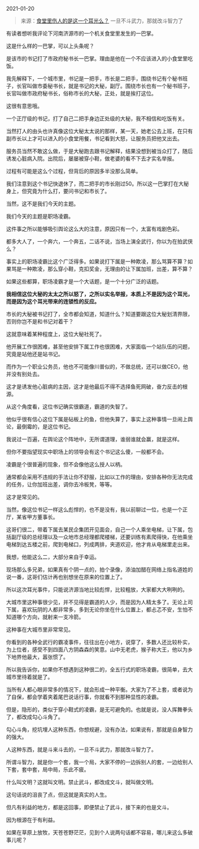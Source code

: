 2021-01-20

> 来源：[食堂里伤人的是这一个耳光么？](http://mp.weixin.qq.com/s?__biz=MzU3NDc5Nzc0NQ==&mid=2247498735&idx=1&sn=b3f2f0e46e377e19e86352da3d5f08db&chksm=fd2e5931ca59d027e31c27a93a647be9623782729eebf2c73063734ecd75f0e5b23887ce3247&scene=27#wechat_redirect)
> 一旦不斗武力，那就改斗智力了

有读者想听我评论下河南济源市的一个机关食堂里发生的一巴掌。  

  

这是什么样的一巴掌，可以上头条呢？

  

是该市的书记打了市政府秘书长一巴掌。理由是他在一个不应该进入的小食堂里吃饭。

  

我先解释下，一个城市里，书记是一把手，市长是二把手，围绕书记有个秘书班子，长官叫做市委秘书长，就是书记的大秘，副厅。围绕市长也有一个秘书班子，长官叫做市政府秘书长，俗称市长的大秘，正处，就是挨打这位。  

  

这很有意思哦。

  

一个正厅级的书记，打了自己二把手身边正处级的大秘，我不相信和吃饭有关。

  

当然打人的由头也许真像这位大秘太太说的那样，某一天，她老公去上班，在只有副市长以上才可以进入的小食堂用餐，书记看到大怒，让服务员把他叉出去。  

  

服务员当然不敢这么做，于是大秘跑去跟书记解释，结果没想到被当众打了，随后诱发心脏病入院。出院后，屡屡被穿小鞋，做老婆的看不下去才实名举报。

  

过程有可能是这么个过程，但背后的原因多半没那么简单。

  

我们注意到这个书记快退休了，而二把手的市长刚过50。所以这一巴掌打在大秘身上，但究竟为什么打，要问书记和市长了。

  

当然，这不是我们今天的主题。  

  

我们今天的主题是职场凌霸。

  

这件事之所以能够吸引舆论这么大的注意，原因只有一个，太富有戏剧色彩。

  

都多大人了，一个奔六，一个奔五，二话不说，当场上演全武行，你以为在拍武侠么？

  

事实上的职场凌霸比这个广泛得多。如果说打下属是一种欺凌，那么骂算不算？如果骂是一种欺凌，那么穿小鞋，克扣奖金，无理由的让下属加班，出差，算不算？

  

如果这些都算，职场凌霸才是一个大话题，是一个十分广泛的话题。

  

 **我相信这位大秘的太太之所以怒了，之所以实名举报，本质上不是因为这个耳光，而是因为这个耳光带来的连锁性的反应。**

  

市长的大秘被书记打了，全市都会知道，知道什么？知道要跟这位大秘划清界限，否则你岂不是和书记对着干？

  

这就意味着某种程度上，这位大秘社死了。

  

他开展工作很困难，甚至他安排下属工作也很困难，大家面临一个站队伍的问题，究竟是站他还是站书记。

  

而作为一个职业公务员，他也不可能像川普似的，不做总统，还可以做CEO，他并没有别处去。

  

这才是诱发他心脏病的主因，这才是他最后不得不选择鱼死网破，奋力反击的根源。

  

从这个角度看，这位书记确实很霸道，霸道的失智了。  

  

他似乎很有信心这位下属是砧板上的鱼，但他失算了，事实上这种事情一旦闹上舆论，最倒霉的，是这位书记。

  

我说过一百遍，在舆论这个阵地中，无所谓道理，谁弱谁就会赢，就是这样。

  

但你不要指望现实中职场上的领导会有这个书记这么傻，一般都不会。

  

凌霸是个很普遍的现象，但不会像他这么授人以柄。

  

通常都会采用不违规的手法让你不舒服，比如以工作的理由，安排各种你无法完成的任务，让你加班出差，调你去冷板凳，等等。

  

这才是常见的。

  

当然，像这位书记一样这么彪悍的，也不是没有，我以前聊过一位，也是一个正厅，某省甲方董事长。  

  

这哥们很二，带着下属去某民企集团开见面会，自己一个人乘坐电梯，让下属，包括副厅级的总经理以及一众地市总经理都爬楼梯，还要训练有素爬得快，在他乘坐电梯到达五楼之前，爬到电梯口，列成两排，夹道欢迎，他才肯从电梯里走出来。  

  

我想，他能这么二，大部分来自于幸运。

  

现场那么多兄弟，如果真有个阴一点的，拍个录像，添油加醋在网络上指名道姓的说一番，这哥们估计再也别想坐在原来的位置上了。

  

所以这次耳光事件，只能说济源当地比较彪悍，比较粗放，大家都大大咧咧的。

  

大城市里这种事很少见，并不见得是霸道的人少，而是因为人精太多了。无论上司下属，喜欢玩阴的人都非常多，多到无论你坐在什么位置上，都忐忑不安，生怕不知道哪个方向，就射来一支冷箭。

  

这种事在大城市里非常常见。

  

你看到的各种全武行的霸凌事件，往往出在小地方，说穿了，多数人还比较朴实，为上位者，感受不到四面八方阴森森的笑意。山中无老虎，猴子称大王，他以为乡下地界他最大，嚣张惯了。

  

所以我告诉你，如果你不想遇到这种很二的，全五行式的职场凌霸，很简单，去大城市里待着就是了。  

  

当所有人都心眼非常多的情况下，就会形成一种平衡。大家为了不上套，或者说为了自保，都会学着夹着尾巴说话行事，你就看不到那种显性的凌霸。

  

但是，隐形的，类似于穿小鞋式的凌霸，是无可避免的。也就是说，没人挥舞拳头了，都改成勾心斗角了。

  

勾心斗角，挖坑埋人这种东西，你想规避，没有办法，如果说有，那就是自身智力的强大。

  

人这种东西，就是斗来斗去的，一旦不斗武力，那就改斗智力了。

  

所谓斗智力，就是你一个套，我一个局，大家不停的一边拆别人的套，一边给别人下套，套中套，局中局，乐此不疲。  

  

什么叫文明？这就叫文明。禁止武斗，都改成文斗，就叫做文明。  

  

这句话说的沮丧了点，但这就是真实的人生。

  

但凡有利益的地方，都是这回事，即便禁止了武斗，接下来的也是文斗。

  

因为根源在于有利益。

  

如果在草原上放牧，天苍苍野茫茫，见到个人说两句话都不容易，哪儿来这么多破事儿呢？

